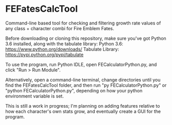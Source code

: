 # FEFatesCalcTool
Command-line based tool for checking and filtering growth rate values of any class + character combi for Fire Emblem Fates.

Before downloading or cloning this repository, make sure you've got Python 3.6 installed, along with the tabulate library:
Python 3.6: https://www.python.org/downloads/
Tabulate Library: https://pypi.python.org/pypi/tabulate

To use the program, run Python IDLE, open FECalculatorPython.py, and click "Run > Run Module".

Alternatively, open a command-line terminal, change directories until you find the FEFatesCalcTool folder, and then run "py FECalculatorPython.py" or "python FECalculatorPython.py", depending on how your python environment variable is set.

This is still a work in progress; I'm planning on adding features relative to how each character's own stats grow, and eventually create a GUI for the program.
